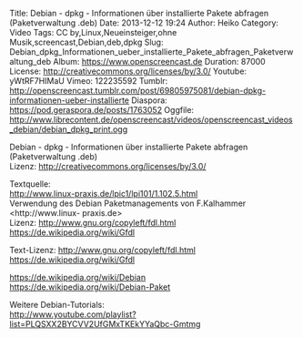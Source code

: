 Title: Debian - dpkg - Informationen über installierte Pakete abfragen (Paketverwaltung .deb)
Date: 2013-12-12 19:24
Author: Heiko
Category: Video
Tags: CC by,Linux,Neueinsteiger,ohne Musik,screencast,Debian,deb,dpkg
Slug: Debian_dpkg_Informationen_ueber_installierte_Pakete_abfragen_Paketverwaltung_deb
Album: https://www.openscreencast.de
Duration: 87000
License: http://creativecommons.org/licenses/by/3.0/
Youtube: yWtRF7HIMaU
Vimeo: 122235592
Tumblr: http://openscreencast.tumblr.com/post/69805975081/debian-dpkg-informationen-ueber-installierte
Diaspora: https://pod.geraspora.de/posts/1763052
Oggfile: http://www.librecontent.de/openscreencast/videos/openscreencast_videos_debian/debian_dpkg_print.ogg

Debian - dpkg - Informationen über installierte Pakete abfragen
(Paketverwaltung .deb)  
Lizenz: <http://creativecommons.org/licenses/by/3.0/>  
  
Textquelle:  
<http://www.linux-praxis.de/lpic1/lpi101/1.102.5.html>  
Verwendung des Debian Paketmanagements von F.Kalhammer <http://www.linux-
praxis.de>  
Lizenz: <http://www.gnu.org/copyleft/fdl.html>
<https://de.wikipedia.org/wiki/Gfdl>  
  
Text-Lizenz: <http://www.gnu.org/copyleft/fdl.html>
<https://de.wikipedia.org/wiki/Gfdl>  
  
<https://de.wikipedia.org/wiki/Debian>  
<https://de.wikipedia.org/wiki/Debian-Paket>  
  
Weitere Debian-Tutorials:  
<http://www.youtube.com/playlist?list=PLQSXX2BYCVV2UfGMxTKEkYYaQbc-Gmtmg>

